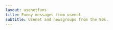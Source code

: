 ```yaml
---
layout: usenetfuns
title: Funny messages from usenet
subtitle: Usenet and newsgroups from the 90s.
---
```



